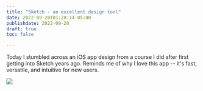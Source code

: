 ```yaml
---
title: "Sketch - an excellent design tool"
date: 2022-09-20T01:28:14-05:00
publishdate: 2022-09-20
draft: true
toc: false

---
```


Today I stumbled across an iOS app design from a course I did after first getting into Sketch years ago. Reminds me of why I love this app -- it's fast, versatile, and intuitive for new users.

<img src="blog/sketch-app/ios-app-sherrie-gossett.png"/>
